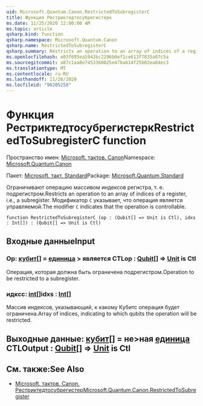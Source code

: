 ```yaml
---
uid: Microsoft.Quantum.Canon.RestrictedToSubregisterC
title: Функция Рестриктедтосубрегистерк
ms.date: 11/25/2020 12:00:00 AM
ms.topic: article
qsharp.kind: function
qsharp.namespace: Microsoft.Quantum.Canon
qsharp.name: RestrictedToSubregisterC
qsharp.summary: Restricts an operation to an array of indices of a register, i.e., a subregister. The modifier `C` indicates that the operation is controllable.
ms.openlocfilehash: e03f695ea5943bc2296b0ef1ce613f7835a87c5a
ms.sourcegitcommit: a87c1aa8e7453360025e47ba614f25b02ea84ec3
ms.translationtype: MT
ms.contentlocale: ru-RU
ms.lasthandoff: 11/26/2020
ms.locfileid: "96205258"
---
```

# <a name="restrictedtosubregisterc-function"></a><span data-ttu-id="2944c-102">Функция Рестриктедтосубрегистерк</span><span class="sxs-lookup"><span data-stu-id="2944c-102">RestrictedToSubregisterC function</span></span>

<span data-ttu-id="2944c-103">Пространство имен: [Microsoft. тактов. Canon](xref:Microsoft.Quantum.Canon)</span><span class="sxs-lookup"><span data-stu-id="2944c-103">Namespace: [Microsoft.Quantum.Canon](xref:Microsoft.Quantum.Canon)</span></span>

<span data-ttu-id="2944c-104">Пакет: [Microsoft. такт. Standard](https://nuget.org/packages/Microsoft.Quantum.Standard)</span><span class="sxs-lookup"><span data-stu-id="2944c-104">Package: [Microsoft.Quantum.Standard](https://nuget.org/packages/Microsoft.Quantum.Standard)</span></span>


<span data-ttu-id="2944c-105">Ограничивают операцию массивом индексов регистра, т. е. подрегистром.</span><span class="sxs-lookup"><span data-stu-id="2944c-105">Restricts an operation to an array of indices of a register, i.e., a subregister.</span></span>
<span data-ttu-id="2944c-106">Модификатор `C` указывает, что операция является управляемой.</span><span class="sxs-lookup"><span data-stu-id="2944c-106">The modifier `C` indicates that the operation is controllable.</span></span>

```qsharp
function RestrictedToSubregisterC (op : (Qubit[] => Unit is Ctl), idxs : Int[]) : (Qubit[] => Unit is Ctl)
```


## <a name="input"></a><span data-ttu-id="2944c-107">Входные данные</span><span class="sxs-lookup"><span data-stu-id="2944c-107">Input</span></span>

### <a name="op--qubit--unit--is-ctl"></a><span data-ttu-id="2944c-108">Op: [кубит](xref:microsoft.quantum.lang-ref.qubit)[] = [единица](xref:microsoft.quantum.lang-ref.unit) > является CTL</span><span class="sxs-lookup"><span data-stu-id="2944c-108">op : [Qubit](xref:microsoft.quantum.lang-ref.qubit)[] => [Unit](xref:microsoft.quantum.lang-ref.unit)  is Ctl</span></span>

<span data-ttu-id="2944c-109">Операция, которая должна быть ограничена подрегистром.</span><span class="sxs-lookup"><span data-stu-id="2944c-109">Operation to be restricted to a subregister.</span></span>


### <a name="idxs--int"></a><span data-ttu-id="2944c-110">идксс: [int](xref:microsoft.quantum.lang-ref.int)[]</span><span class="sxs-lookup"><span data-stu-id="2944c-110">idxs : [Int](xref:microsoft.quantum.lang-ref.int)[]</span></span>

<span data-ttu-id="2944c-111">Массив индексов, указывающий, к какому Кубитс операция будет ограничена.</span><span class="sxs-lookup"><span data-stu-id="2944c-111">Array of indices, indicating to which qubits the operation will be restricted.</span></span>



## <a name="output--qubit--unit--is-ctl"></a><span data-ttu-id="2944c-112">Выходные данные: [кубит](xref:microsoft.quantum.lang-ref.qubit)[] = не>ная [единица](xref:microsoft.quantum.lang-ref.unit)  CTL</span><span class="sxs-lookup"><span data-stu-id="2944c-112">Output : [Qubit](xref:microsoft.quantum.lang-ref.qubit)[] => [Unit](xref:microsoft.quantum.lang-ref.unit)  is Ctl</span></span>



## <a name="see-also"></a><span data-ttu-id="2944c-113">См. также:</span><span class="sxs-lookup"><span data-stu-id="2944c-113">See Also</span></span>

- [<span data-ttu-id="2944c-114">Microsoft. тактов. Canon. Рестриктедтосубрегистер</span><span class="sxs-lookup"><span data-stu-id="2944c-114">Microsoft.Quantum.Canon.RestrictedToSubregister</span></span>](xref:Microsoft.Quantum.Canon.RestrictedToSubregister)